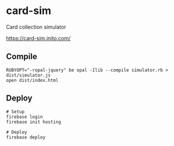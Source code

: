 # card-sim
Card collection simulator

https://card-sim.jnito.com/

## Compile

```
RUBYOPT="-ropal-jquery" be opal -Ilib --compile simulator.rb > dist/simulator.js
open dist/index.html
```

## Deploy

```
# Setup
firebase login
firebase init hosting

# Deploy
firebase deploy
```

